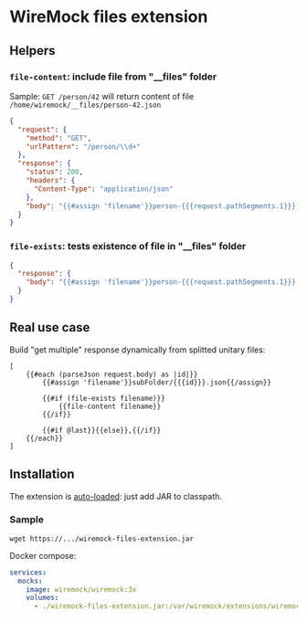 # WireMock files extension

## Helpers

### `file-content`: include file from "__files" folder

Sample: `GET /person/42` will return content of file `/home/wiremock/__files/person-42.json`

```json
{
  "request": {
    "method": "GET",
    "urlPattern": "/person/\\d+"
  },
  "response": {
    "status": 200,
    "headers": {
      "Content-Type": "application/json"
    },
    "body": "{{#assign 'filename'}}person-{{{request.pathSegments.1}}}.json{{/assign}}  {{file-content filename}}"
  }
}
```

### `file-exists`: tests existence of file in "__files" folder

```json
{
  "response": {
    "body": "{{#assign 'filename'}}person-{{{request.pathSegments.1}}}.json{{/assign}}  {{#if (file-exists filename)}} [...] {{/if}}"
  }
}
```

## Real use case

Build "get multiple" response dynamically from splitted unitary files:

```
[
    {{#each (parseJson request.body) as |id|}}
        {{#assign 'filename'}}subFolder/{{{id}}}.json{{/assign}}

        {{#if (file-exists filename)}}
            {{file-content filename}}
        {{/if}}

        {{#if @last}}{{else}},{{/if}}
    {{/each}}
]
```

## Installation

The extension
is [auto-loaded](https://wiremock.org/docs/extending-wiremock/#extension-registration-via-service-loading): just add JAR
to classpath.

### Sample

```shell
wget https://.../wiremock-files-extension.jar
```

Docker compose:

```yaml
services:
  mocks:
    image: wiremock/wiremock:3x
    volumes:
      - ./wiremock-files-extension.jar:/var/wiremock/extensions/wiremock-files-extension.jar
```
